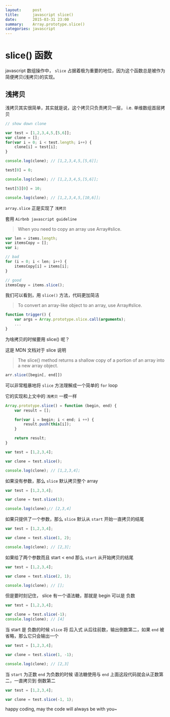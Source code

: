 ```yaml
---
layout:     post
title:      javascript slice()
date:       2015-03-31 23:00
summary:    Array.prototype.slice()
categories: javascript
---
```


# slice() 函数

javascript 数组操作中， `slice` 占据着极为重要的地位，因为这个函数总是被作为简便拷贝(浅拷贝)的实现。

## 浅拷贝

浅拷贝其实很简单，其实就是说，这个拷贝只负责拷贝一层， i.e. 单维数组首层拷贝

``` javascript
// show down clone

var test = [1,2,3,4,5,[5,6]];
var clone = [];
for(var i = 0; i < test.length; i++) {
    clone[i] = test[i];
}

console.log(clone); // [1,2,3,4,5,[5,6]];

test[0] = 0;

console.log(clone); // [1,2,3,4,5,[5,6]];

test[5][0] = 10;

console.log(clone); // [1,2,3,4,5,[10,6]];
```

`array.slice` 正是实现了 `浅拷贝`

套用 `Airbnb javascript guideline`

> When you need to copy an array use Array#slice.

``` javascript
var len = items.length;
var itemsCopy = [];
var i;

// bad
for (i = 0; i < len; i++) {
    itemsCopy[i] = items[i];
}

// good
itemsCopy = items.slice();
```

我们可以看到，用 `slice()` 方法，代码更加简洁

> To convert an array-like object to an array, use Array#slice.

``` javascript
function trigger() {
    var args = Array.prototype.slice.call(arguments);
    ...
}
```

为啥拷贝的时候要用 slice() 呢？

这是 MDN 文档对于 slice 说明

> The slice() method returns a shallow copy of a portion of an array into a new array object.

``` javascript
arr.slice([begin[, end]])
```

可以非常粗暴地将 `slice` 方法理解成一个简单的 `for` loop

它的实现和上文中的 `浅拷贝` 一模一样

``` javascript
Array.prototype.slice() = function (begin, end) {
    var result = [];

    for(var i = begin; i < end; i ++) {
        result.push(this[i]);
    }

    return result;
}
```

``` javascript
var test = [1,2,3,4];

var clone = test.slice();

console.log(clone); // [1,2,3,4];
```

如果没有参数，那么 `slice` 默认拷贝整个 array

``` javascript
var test = [1,2,3,4];

var clone = test.slice(1);

console.log(clone);// [2,3,4]
```

如果只提供了一个参数，那么 `slice` 默认从 `start` 开始一直拷贝的结尾

``` javascript
var test = [1,2,3,4];

var clone = test.slice(1, 2);

console.log(clone); // [2,3];
```

如果给了两个参数而且 start < end 那么 `start` 从开始拷贝的结尾

``` javascript
var test = [1,2,3,4];

var clone = test.slice(2, 1);

console.log(clone); // [];
```

但是要时刻记住， slice 有一个语法糖，那就是 begin 可以是 负数

``` javascript
var test = [1,2,3,4];

var clone = test.slice(-1);
console.log(clone); // [4]
```

当 start 是 负数的时候 `slice` 将 后入式 从后往前数，输出倒数第二，如果 `end` 被省略，那么它只会输出一个


``` javascript
var test = [1,2,3,4];

var clone = test.slice(1, -1);

console.log(clone); // [2,3]
```

当 `start` 为正数  `end` 为负数的时候 语法糖使用与 `end` 上面这段代码就会从正数第二，一直拷贝到 倒数第二

``` javascript
var test = [1,2,3,4];

var clone = test.slice(-1, 1);

```

happy coding, may the code will always be with you~
